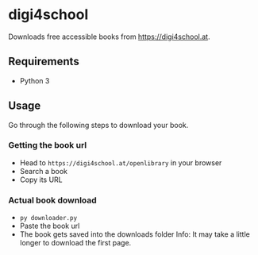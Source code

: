 # digi4school
Downloads free accessible books from https://digi4school.at.

## Requirements
- Python 3

## Usage
Go through the following steps to download your book.

### Getting the book url
- Head to `https://digi4school.at/openlibrary` in your browser
- Search a book
- Copy its URL

### Actual book download
- `py downloader.py`
- Paste the book url
- The book gets saved into the downloads folder
Info: It may take a little longer to download the first page.
